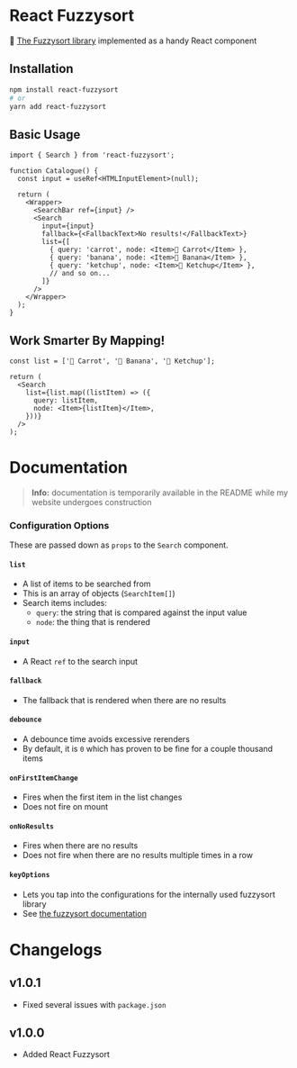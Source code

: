 # React Fuzzysort

🔎 [The Fuzzysort library](https://github.com/farzher/fuzzysort) implemented as a handy React component

## Installation

```bash
npm install react-fuzzysort
# or
yarn add react-fuzzysort
```

## Basic Usage

```tsx
import { Search } from 'react-fuzzysort';

function Catalogue() {
  const input = useRef<HTMLInputElement>(null);

  return (
    <Wrapper>
      <SearchBar ref={input} />
      <Search
        input={input}
        fallback={<FallbackText>No results!</FallbackText>}
        list={[
          { query: 'carrot', node: <Item>🥕 Carrot</Item> },
          { query: 'banana', node: <Item>🍌 Banana</Item> },
          { query: 'ketchup', node: <Item>🍅 Ketchup</Item> },
          // and so on...
        ]}
      />
    </Wrapper>
  );
}
```

## Work Smarter By Mapping!

```tsx
const list = ['🥕 Carrot', '🍌 Banana', '🍅 Ketchup'];

return (
  <Search
    list={list.map((listItem) => ({
      query: listItem,
      node: <Item>{listItem}</Item>,
    }))}
  />
);
```

# Documentation

> **Info:** documentation is temporarily available in the README while my website undergoes construction

### Configuration Options

These are passed down as `props` to the `Search` component.

#### `list`

- A list of items to be searched from
- This is an array of objects (`SearchItem[]`)
- Search items includes:
  - `query`: the string that is compared against the input value
  - `node`: the thing that is rendered

#### `input`

- A React `ref` to the search input

#### `fallback`

- The fallback that is rendered when there are no results

#### `debounce`

- A debounce time avoids excessive rerenders
- By default, it is `0` which has proven to be fine for a couple thousand items

#### `onFirstItemChange`

- Fires when the first item in the list changes
- Does not fire on mount

#### `onNoResults`

- Fires when there are no results
- Does not fire when there are no results multiple times in a row

#### `keyOptions`

- Lets you tap into the configurations for the internally used fuzzysort library
- See [the fuzzysort documentation](https://github.com/farzher/fuzzysort)

# Changelogs

## v1.0.1

- Fixed several issues with `package.json`

## v1.0.0

- Added React Fuzzysort
